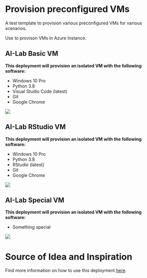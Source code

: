 # Provision preconfigured VMs
A test template to provision various preconfigured VMs for various scenarios.

Use to provison VMs in Azure Instance.


## AI-Lab Basic VM

**This deployment will provision an isolated VM with the following software:**
* Windows 10 Pro
* Python 3.8
* Visual Studio Code (latest)
* Git
* Google Chrome

<a href="https://portal.azure.com/#create/Microsoft.Template/uri/https%3A%2F%2Fraw.githubusercontent.com%2Fmladblum%2Fcountchocula%2Fmaster%2Fazure-deploy-basic.json" target="_blank">
    <img src="http://azuredeploy.net/deploybutton.png"/>
</a>


## AI-Lab RStudio VM
**This deployment will provision an isolated VM with the following software:**
* Windows 10 Pro
* Python 3.8
* RStudio (latest)
* Git
* Google Chrome

<a href="https://portal.azure.com/#create/Microsoft.Template/uri/https%3A%2F%2Fraw.githubusercontent.com%2Fmladblum%2Fcountchocula%2Fmaster%2Fazure-deploy-rstudio.json" target="_blank">
    <img src="http://azuredeploy.net/deploybutton.png"/>
</a>


## AI-Lab Special VM
**This deployment will provision an isolated VM with the following software:**
* Something special

<a href="https://portal.azure.com/#create/Microsoft.Template/uri/https%3A%2F%2Fraw.githubusercontent.com%2Fmladblum%2Fcountchocula%2Fmaster%2Fazure-deploy-special.json" target="_blank">
    <img src="http://azuredeploy.net/deploybutton.png"/>
</a>



# Source of Idea and Inspiration

Find more information on how to use this deployment <a href=https://buildazure.com/2018/04/17/using-chocolatey-with-azure-vms/>here</a>.

